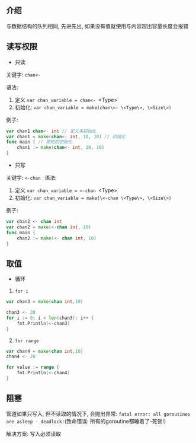 ## 介绍

与数据结构的队列相同, 先进先出, 如果没有值就使用与内容超出容量长度会报错

## 读写权限

- 只读

关键字: `chan<-`

语法:

1. 定义 `var chan_variable = chan<- `\<Type\>`
2. 初始化: `var chan_variable = make(chan\<- \<Type\>, \<Size\>)`

例子:

```go
var chan1 chan<- int // 定义未初始化
var chan1 = make(chan<- int, 10, 10) // 初始化
func main { // 简短的初始化
	chan1 := make(chan<- int, 10, 10)
}
```

- 只写

关键字: `<-chan
`
语法:

1. 定义 `var chan_variable = <-chan `\<Type\>`
2. 初始化: `var chan_variable = make(\<-chan \<Type\>, \<Size\>)`

例子:

```go
var chan2 <- chan int
var chan2 = make(<-chan int, 10)
func main {
	chan2 := make(<- chan int, 10)
}
```

## 取值

- 循环

1. `for i`

```go
var chan3 = make(chan int,10)

chan3 <- 20
for i := 0; i < len(chan3); i++ {
	fmt.Println(<-chan3)
}
```

2. `for range`

```go
var chan4 = make(chan int,10)
chan4 <- 20

for value := range {
	fmt.Println(<-chan4)
}
```

## 阻塞

管道如果只写入, 但不读取的情况下, 会抛出异常: `fatal error: all goroutines are asleep - deadlock!`(致命错误:
所有的goroutine都睡着了-死锁!)

解决方案: 写入必须读取
